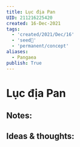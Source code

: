 ```yaml
---
title: Lục địa Pan
UID: 211216225420
created: 16-Dec-2021
tags:
  - 'created/2021/Dec/16'
  - 'seed🥜'
  - 'permanent/concept'
aliases:
  - Pangaea
publish: True
---
```

# Lục địa Pan

## Notes:


## Ideas & thoughts:


